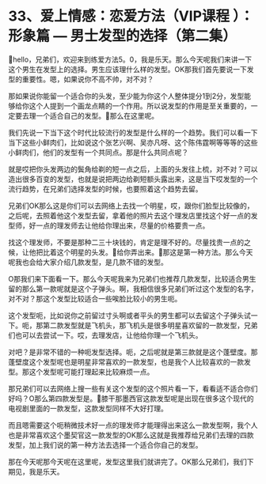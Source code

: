 # 33、爱上情感：恋爱方法（VIP课程 ）：形象篇 — 男士发型的选择（第二集）

🎼hello，兄弟们，欢迎来到练爱方法5。0，我是乐天。那么今天呢我们来讲一下这个男生在发型上的选择。男生应该理什么样的发型。OK那我们首先要说一下发型的重要性。嗯，如果说你不高不帅，对不对？

那如果说你能留一个适合你的头发，至少能为你这个人整体提分1到2分，发型能够给你这个人提到一个画龙点睛的一个作用。所以说发型的作用是至关重要的，一定要去理一个适合自己的发型。🎼那么在这里呢。

我们先说一下当下这个时代比较流行的发型是什么样的一个趋势。我们可以看一下当下这些小鲜肉们，比如说这个张艺兴啊、吴亦凡呀、这个陈伟霆啊等等等的这些小鲜肉们，他们的发型有一个共同点。那是什么共同点呢？

就是哎把你头发两边的鬓角给剃的短一点之后，上面的头发往上梳，对不对？可以造出很多百变的发型，也就是说把两边给剃短额头露出来，这是当下哎发型的一个流行趋势，在兄弟们选择发型的时候，也要照着这个趋势去留。

兄弟们OK那么这是你们可以去网络上去找一个明星，哎，跟你们脸型比较像的，之后呢，去照着他这个发型去留，拿着他的照片去这个理发店里找这个好一点的发型师，好一点的理发师去让他给你理出来，尽量的价格要贵一点。

找这个理发师，不要是那种二三十块钱的，肯定是理不好的。尽量找贵一点的之候，让他把比着这个明星的头发。🎼给你弄出来。🎼那这是第一种方法。那么今天呢我也会给大家介绍几款发型，是几款不错的发型。

O那我们来下面看一下。那么今天呢我来为兄弟们也推荐几款发型，比较适合男生留的那么第一款呢就是这个子弹头。啊，我相信很多兄弟们听过这个发型的名字，对不对？那这个发型比较适合一些唉脸比较小的男生呃。

这个发型呃，比如说你之前留过寸头啊或者平头的男生都可以去留这个子弹头试一下。呃，那第二款发型就是飞机头，那飞机头是很多明星喜欢留的一款发型，兄弟们也可以去尝试一下。哎，去理发店，让他给你理一个飞机头。

对吧？是非常不错的一种呃发型选择。呃，之后呢就是第三款就是这个蓬壁度。那蓬壁度这个发型呢也是明星非常喜欢的一款发型，也是我个人比较喜欢的一款发型。那这个发型呢可能打理起来比较麻烦一点。

那兄弟们可以去网络上搜一些有关这个发型的这个照片看一下，看看适不适合你们好吗？O那么第四款发型是。🎼膝干那墨西官这款发型呢是出现在很多这个现代的电视剧里面的一款发型，这款发型同样不大好打理。

而且嗯需要这个呃稍微技术好一点的理发师才能理得出来这么一款发型啊，我个人也是非常喜欢这个墨契官这一款发型的OK那么这就是我推荐给兄弟们去理的四款发型，加上我们说的第一种方法去选择一个适合你自己的发型。

那在今天呢那今天呢在这里呢，发型这里我们就讲完了。OK那么兄弟们，我们下期见，我是乐天。
